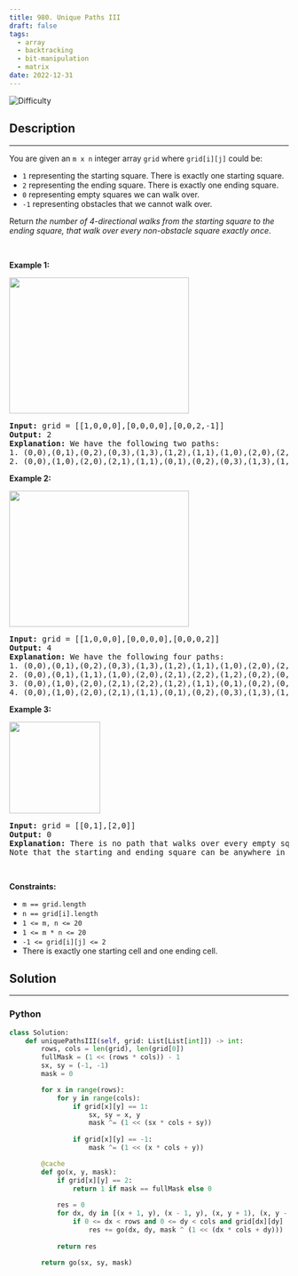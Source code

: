 ```yaml
---
title: 980. Unique Paths III
draft: false
tags: 
  - array
  - backtracking
  - bit-manipulation
  - matrix
date: 2022-12-31
---
```


![Difficulty](https://img.shields.io/badge/Difficulty-Hard-blue.svg)

## Description

---
<p>You are given an <code>m x n</code> integer array <code>grid</code> where <code>grid[i][j]</code> could be:</p>

<ul>
	<li><code>1</code> representing the starting square. There is exactly one starting square.</li>
	<li><code>2</code> representing the ending square. There is exactly one ending square.</li>
	<li><code>0</code> representing empty squares we can walk over.</li>
	<li><code>-1</code> representing obstacles that we cannot walk over.</li>
</ul>

<p>Return <em>the number of 4-directional walks from the starting square to the ending square, that walk over every non-obstacle square exactly once</em>.</p>

<p>&nbsp;</p>
<p><strong class="example">Example 1:</strong></p>
<img alt="" src="https://assets.leetcode.com/uploads/2021/08/02/lc-unique1.jpg" style="width: 324px; height: 245px;" />
<pre>
<strong>Input:</strong> grid = [[1,0,0,0],[0,0,0,0],[0,0,2,-1]]
<strong>Output:</strong> 2
<strong>Explanation:</strong> We have the following two paths: 
1. (0,0),(0,1),(0,2),(0,3),(1,3),(1,2),(1,1),(1,0),(2,0),(2,1),(2,2)
2. (0,0),(1,0),(2,0),(2,1),(1,1),(0,1),(0,2),(0,3),(1,3),(1,2),(2,2)
</pre>

<p><strong class="example">Example 2:</strong></p>
<img alt="" src="https://assets.leetcode.com/uploads/2021/08/02/lc-unique2.jpg" style="width: 324px; height: 245px;" />
<pre>
<strong>Input:</strong> grid = [[1,0,0,0],[0,0,0,0],[0,0,0,2]]
<strong>Output:</strong> 4
<strong>Explanation:</strong> We have the following four paths: 
1. (0,0),(0,1),(0,2),(0,3),(1,3),(1,2),(1,1),(1,0),(2,0),(2,1),(2,2),(2,3)
2. (0,0),(0,1),(1,1),(1,0),(2,0),(2,1),(2,2),(1,2),(0,2),(0,3),(1,3),(2,3)
3. (0,0),(1,0),(2,0),(2,1),(2,2),(1,2),(1,1),(0,1),(0,2),(0,3),(1,3),(2,3)
4. (0,0),(1,0),(2,0),(2,1),(1,1),(0,1),(0,2),(0,3),(1,3),(1,2),(2,2),(2,3)
</pre>

<p><strong class="example">Example 3:</strong></p>
<img alt="" src="https://assets.leetcode.com/uploads/2021/08/02/lc-unique3-.jpg" style="width: 164px; height: 165px;" />
<pre>
<strong>Input:</strong> grid = [[0,1],[2,0]]
<strong>Output:</strong> 0
<strong>Explanation:</strong> There is no path that walks over every empty square exactly once.
Note that the starting and ending square can be anywhere in the grid.
</pre>

<p>&nbsp;</p>
<p><strong>Constraints:</strong></p>

<ul>
	<li><code>m == grid.length</code></li>
	<li><code>n == grid[i].length</code></li>
	<li><code>1 &lt;= m, n &lt;= 20</code></li>
	<li><code>1 &lt;= m * n &lt;= 20</code></li>
	<li><code>-1 &lt;= grid[i][j] &lt;= 2</code></li>
	<li>There is exactly one starting cell and one ending cell.</li>
</ul>


## Solution

---
### Python
``` py title='unique-paths-iii'
class Solution:
    def uniquePathsIII(self, grid: List[List[int]]) -> int:
        rows, cols = len(grid), len(grid[0])
        fullMask = (1 << (rows * cols)) - 1
        sx, sy = (-1, -1)
        mask = 0

        for x in range(rows):
            for y in range(cols):
                if grid[x][y] == 1:
                    sx, sy = x, y
                    mask ^= (1 << (sx * cols + sy))
                
                if grid[x][y] == -1:
                    mask ^= (1 << (x * cols + y))        

        @cache
        def go(x, y, mask):
            if grid[x][y] == 2:
                return 1 if mask == fullMask else 0
            
            res = 0
            for dx, dy in [(x + 1, y), (x - 1, y), (x, y + 1), (x, y - 1)]:
                if 0 <= dx < rows and 0 <= dy < cols and grid[dx][dy] != -1 and mask & (1 << (dx * cols + dy)) == 0:
                    res += go(dx, dy, mask ^ (1 << (dx * cols + dy)))
            
            return res
        
        return go(sx, sy, mask)



```

